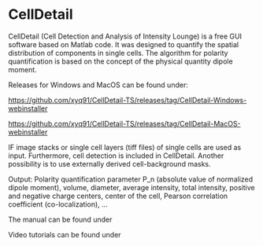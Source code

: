 # CellDetail
 CellDetail (Cell Detection and Analysis of Intensity Lounge) is a free GUI software based on Matlab code. It was designed to quantify the spatial distribution of components in single cells. The algorithm for polarity quantification is based on the concept of the physical quantity dipole moment.  

 Releases for Windows and MacOS can be found under: 
 
https://github.com/xyq91/CellDetail-TS/releases/tag/CellDetail-Windows-webinstaller

https://github.com/xyq91/CellDetail-TS/releases/tag/CellDetail-MacOS-webinstaller

 
IF image stacks or single cell layers (tiff files) of single cells are used as input.
Furthermore, cell detection is included in CellDetail. Another possibility is to use externally derived cell-background masks.

Output: 
Polarity quantification parameter P_n (absolute value of normalized dipole moment), volume, diameter, average intensity, total intensity, positive and negative charge centers, center of the cell, Pearson correlation coefficient (co-localization), ...

The manual can be found under

Video tutorials can be found under
